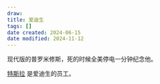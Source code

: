 ```yaml
---
draw:
title: 爱迪生
tags: []
date created: 2024-06-15
date modified: 2024-11-12
---
```


现代版的普罗米修斯，死的时候全美停电一分钟纪念他。

<!-- more -->

[特斯拉](特斯拉.md) 是爱迪生的员工。
